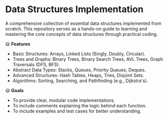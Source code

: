 # Data Structures Implementation

A comprehensive collection of essential data structures implemented from scratch.
This repository serves as a hands-on guide to learning and mastering the core concepts of data structures through practical coding.

:smiley: **Features**

- Basic Structures: Arrays, Linked Lists (Singly, Doubly, Circular).
- Trees and Graphs: Binary Trees, Binary Search Trees, AVL Trees, Graph Traversals (DFS, BFS).
- Abstract Data Types: Stacks, Queues, Priority Queues, Deques.
- Advanced Structures: Hash Tables, Heaps, Tries, Disjoint Sets.
- Algorithms: Sorting, Searching, and Pathfinding (e.g., Dijkstra's).

:smiley: **Goals**
- To provide clear, modular code implementations.
- To include comments explaining the logic behind each function.
- To include examples and test cases for better understanding.
